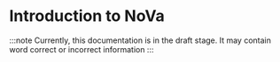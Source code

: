 # Introduction to NoVa

:::note
Currently, this documentation is in the draft stage. It may contain word correct or incorrect information
:::
